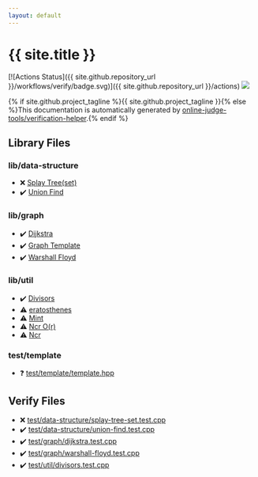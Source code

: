 ```yaml
---
layout: default
---
```


<!-- mathjax config similar to math.stackexchange -->
<script type="text/javascript" async
  src="https://cdnjs.cloudflare.com/ajax/libs/mathjax/2.7.5/MathJax.js?config=TeX-MML-AM_CHTML">
</script>
<script type="text/x-mathjax-config">
  MathJax.Hub.Config({
    TeX: { equationNumbers: { autoNumber: "AMS" }},
    tex2jax: {
      inlineMath: [ ['$','$'] ],
      processEscapes: true
    },
    "HTML-CSS": { matchFontHeight: false },
    displayAlign: "left",
    displayIndent: "2em"
  });
</script>

<script type="text/javascript" src="https://cdnjs.cloudflare.com/ajax/libs/jquery/3.4.1/jquery.min.js"></script>
<script src="https://cdn.jsdelivr.net/npm/jquery-balloon-js@1.1.2/jquery.balloon.min.js" integrity="sha256-ZEYs9VrgAeNuPvs15E39OsyOJaIkXEEt10fzxJ20+2I=" crossorigin="anonymous"></script>
<script type="text/javascript" src="assets/js/copy-button.js"></script>
<link rel="stylesheet" href="assets/css/copy-button.css" />


# {{ site.title }}

[![Actions Status]({{ site.github.repository_url }}/workflows/verify/badge.svg)]({{ site.github.repository_url }}/actions)
<a href="{{ site.github.repository_url }}"><img src="https://img.shields.io/github/last-commit/{{ site.github.owner_name }}/{{ site.github.repository_name }}" /></a>

{% if site.github.project_tagline %}{{ site.github.project_tagline }}{% else %}This documentation is automatically generated by <a href="https://github.com/online-judge-tools/verification-helper">online-judge-tools/verification-helper</a>.{% endif %}

## Library Files

<div id="cbed23bc82f8d451042dd45b42d995ac"></div>

### lib/data-structure

* :x: <a href="library/lib/data-structure/splay-tree-set.hpp.html">Splay Tree(set)</a>
* :heavy_check_mark: <a href="library/lib/data-structure/union-find.hpp.html">Union Find</a>


<div id="6e267a37887a7dcb68cbf7008d6c7e48"></div>

### lib/graph

* :heavy_check_mark: <a href="library/lib/graph/dijkstra.hpp.html">Dijkstra</a>
* :heavy_check_mark: <a href="library/lib/graph/graph-template.hpp.html">Graph Template</a>
* :heavy_check_mark: <a href="library/lib/graph/warshall-floyd.hpp.html">Warshall Floyd</a>


<div id="76d75a8065c92efe3b83e817563c11ef"></div>

### lib/util

* :heavy_check_mark: <a href="library/lib/util/divisors.hpp.html">Divisors</a>
* :warning: <a href="library/lib/util/eratosthenes.hpp.html">eratosthenes</a>
* :warning: <a href="library/lib/util/mint.hpp.html">Mint</a>
* :warning: <a href="library/lib/util/ncr-or.hpp.html">Ncr O(r)</a>
* :warning: <a href="library/lib/util/ncr.hpp.html">Ncr</a>


<div id="3bd26683cf387f4976fcd993c9e66cb5"></div>

### test/template

* :question: <a href="library/test/template/template.hpp.html">test/template/template.hpp</a>


## Verify Files

* :x: <a href="verify/test/data-structure/splay-tree-set.test.cpp.html">test/data-structure/splay-tree-set.test.cpp</a>
* :heavy_check_mark: <a href="verify/test/data-structure/union-find.test.cpp.html">test/data-structure/union-find.test.cpp</a>
* :heavy_check_mark: <a href="verify/test/graph/dijkstra.test.cpp.html">test/graph/dijkstra.test.cpp</a>
* :heavy_check_mark: <a href="verify/test/graph/warshall-floyd.test.cpp.html">test/graph/warshall-floyd.test.cpp</a>
* :heavy_check_mark: <a href="verify/test/util/divisors.test.cpp.html">test/util/divisors.test.cpp</a>


